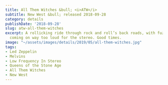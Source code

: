 ```yaml
---
title: All Them Witches &bull; <i>ATW</i>
subtitle: New West &bull; released 2018-09-28
category: details
publishDate: '2018-09-28'
slug: atw-all-them-witches
excerpt: A rollicking ride through rock and roll’s back roads, with fuzzed-out riffing
  coming on way too loud for the stereo. Good times.
image: "~/assets/images/details/2019/05/all-them-witches.jpg"
tags:
- Led Zeppelin
- Melvins
- Low Frequency In Stereo
- Queens of the Stone Age
- All Them Witches
- New West
---
```


